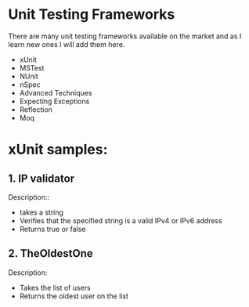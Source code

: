# Unit Testing Frameworks
There are many unit testing frameworks available on the market and as I learn new ones I will add them here.

* xUnit
* MSTest
* NUnit
* nSpec
* Advanced Techniques
* Expecting Exceptions
* Reflection
* Moq

# xUnit samples:
## 1. IP validator
Description::
- takes a string
- Verifies that the specified string is a valid IPv4 or IPv6 address
- Returns true or false

## 2. TheOldestOne
Description:
- Takes the list of users
- Returns the oldest user on the list